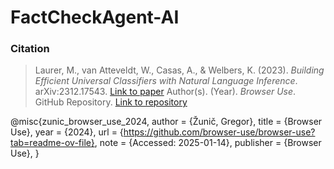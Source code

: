 # FactCheckAgent-AI

### Citation

> Laurer, M., van Atteveldt, W., Casas, A., & Welbers, K. (2023). *Building Efficient Universal Classifiers with Natural Language Inference*. arXiv:2312.17543. [Link to paper](http://arxiv.org/abs/2312.17543)
> Author(s). (Year). *Browser Use*. GitHub Repository. [Link to repository](https://github.com/browser-use/browser-use)


@misc{zunic_browser_use_2024,
  author = {Žunič, Gregor},
  title = {Browser Use},
  year = {2024},
  url = {https://github.com/browser-use/browser-use?tab=readme-ov-file},
  note = {Accessed: 2025-01-14},
  publisher = {Browser Use},
}




